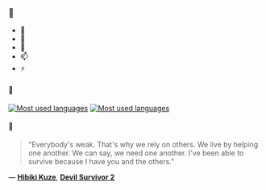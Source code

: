 ### 👋

- 🔭
- 🌱
- 💬
- 📫
- ⚡

#### 🧏

[![Most used languages](https://github-readme-stats-aynah.vercel.app/api/top-langs/?username=aynh&theme=solarized-dark&langs_count=6&layout=compact&hide_title=true)](https://github.com/anuraghazra/github-readme-stats#gh-dark-mode-only)
[![Most used languages](https://github-readme-stats-aynah.vercel.app/api/top-langs/?username=aynh&theme=solarized-light&langs_count=6&layout=compact&hide_title=true)](https://github.com/anuraghazra/github-readme-stats#gh-light-mode-only)

#### 💬

> "Everybody's weak. That's why we rely on others. We live by helping one another. We can say, we need one another. I've been able to survive because I have you and the others."

&mdash; [**Hibiki Kuze**](https://myanimelist.net/character.php?q=Hibiki%20Kuze&cat=character), [**Devil Survivor 2**](https://myanimelist.net/search/all?q=Devil%20Survivor%202&cat=all)
